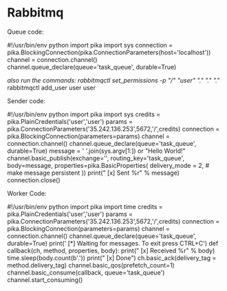 # Rabbitmq

Queue code:

#!/usr/bin/env python
import pika
import sys
connection = pika.BlockingConnection(pika.ConnectionParameters(host='localhost'))
channel = connection.channel()
channel.queue_declare(queue='task_queue', durable=True)

***also run the commands:
 rabbitmqctl set_permissions -p "/" "user" ".*"  ".*" ".*"
 rabbitmqctl add_user user user 

Sender code:

#!/usr/bin/env python
import pika
import sys
credits = pika.PlainCredentials('user','user')
params = pika.ConnectionParameters('35.242.136.253',5672,'/',credits)
connection = pika.BlockingConnection(parameters=params)
channel = connection.channel()
channel.queue_declare(queue='task_queue', durable=True)
message = ' '.join(sys.argv[1:]) or "Hello World!"
channel.basic_publish(exchange='',
                      routing_key='task_queue',
                      body=message,
                      properties=pika.BasicProperties(
                         delivery_mode = 2, # make message persistent
                      ))
print(" [x] Sent %r" % message)
connection.close()

Worker Code:

#!/usr/bin/env python
import pika
import time
credits = pika.PlainCredentials('user','user')
params = pika.ConnectionParameters('35.242.136.253',5672,'/',credits)
connection = pika.BlockingConnection(parameters=params)
channel = connection.channel()
channel.queue_declare(queue='task_queue', durable=True)
print(' [*] Waiting for messages. To exit press CTRL+C')
def callback(ch, method, properties, body):
    print(" [x] Received %r" % body)
    time.sleep(body.count(b'.'))
    print(" [x] Done")
    ch.basic_ack(delivery_tag = method.delivery_tag)
channel.basic_qos(prefetch_count=1)
channel.basic_consume(callback,
                      queue='task_queue')
channel.start_consuming()
